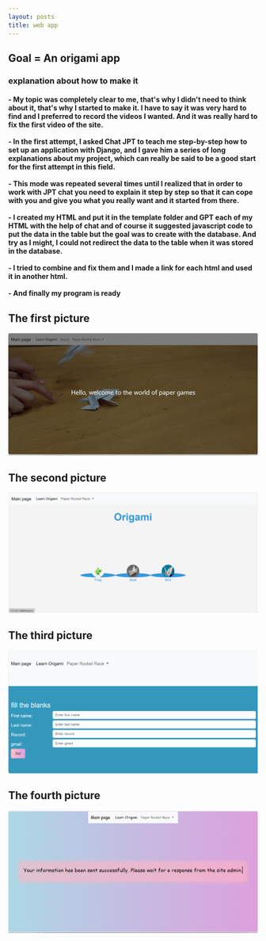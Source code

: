 ```yaml
---
layout: posts
title: web app
---
```



## Goal = An origami app
<h3>explanation about how to make it</h3>

<h4 style= "text-align:left;">
- My topic was completely clear to me, that's why I didn't need to think about it, that's why I started to make it. I have to say it was very hard to find and I preferred to record the videos I wanted. And it was really hard to fix the first video of the site.
<br>
<br>
- In the first attempt, I asked Chat JPT to teach me step-by-step how to set up an application with Django, and I gave him a series of long explanations about my project, which can really be said to be a good start for the first attempt in this field.
<br>
<br>
- This mode was repeated several times until I realized that in order to work with JPT chat you need to explain it step by step so that it can cope with you and give you what you really want and it started from there.
<br>
<br>
- I created my HTML and put it in the template folder and GPT each of my HTML with the help of chat and of course it suggested javascript code to put the data in the table but the goal was to create with the database. And try as I might, I could not redirect the data to the table when it was stored in the database.
<br>
<br>
- I tried to combine and fix them and I made a link for each html and used it in another html.
<br>
<br>
- And finally my program is ready 
</h4>

<h2  style="text-align:left;"> The first picture </h2>

![alt text](../assets/images/Screenshot%20(21).png)


<h2  style="text-align:left;"> The second picture </h2>

![alt text](../assets/images/Screenshot%20(22).png)

<h2  style="text-align:left;">  The third picture </h2>

![alt text](../assets/images/Screenshot%20(23).png)

<h2  style="text-align:left;">  The fourth picture </h2>

![alt text](../assets/images/Screenshot%20(24).png)



